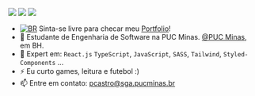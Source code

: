 [<img src="https://img.shields.io/badge/github-%2312100E.svg?&style=for-the-badge&logo=github&logoColor=white&color=black" />](https://github.com/bragap)
[<img src="https://img.shields.io/badge/gitlab-%2312100E.svg?&style=for-the-badge&logo=gitlab&logoColor=white&color=9b51e0" />](https://github.com/bragap)
[<img src="https://img.shields.io/badge/linkedin-%230077B5.svg?&style=for-the-badge&logo=linkedin&logoColor=white" />](https://www.linkedin.com/in/pedrobragadecastro/)



- [![BR](https://b-r.io/logo/favicon-16x16.png)](https://curriculo-react-sass-ten.vercel.app/) 
Sinta-se livre para checar meu [Portfolio](https://curriculo-react-sass-ten.vercel.app/)!
- 🏢 Estudante de Engenharia de Software na PUC Minas. [@PUC Minas](https://www.pucminas.br/destaques/Paginas/default.aspx), em BH.
- 🧰 Expert em: `React.js` `TypeScript`, `JavaScript`, `SASS`, `Tailwind`, `Styled-Components` ...
- ⚡ Eu curto games, leitura e futebol :)
- 📫 Entre em contato: pcastro@sga.pucminas.br
